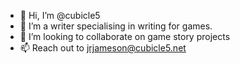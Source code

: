 - 👋 Hi, I’m @cubicle5
- 👀 I’m a writer specialising in writing for games.
- 💞️ I’m looking to collaborate on game story projects
- 📫 Reach out to jrjameson@cubicle5.net 

<!---
cubicle5/cubicle5 is a ✨ special ✨ repository because its `README.md` (this file) appears on your GitHub profile.
You can click the Preview link to take a look at your changes.
--->
